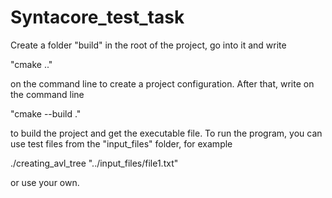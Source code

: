 # Syntacore_test_task
Create a folder "build" in the root of the project, go into it and write 

"сmake .." 

on the command line to create a project configuration. After that, write on the command line

"сmake --build ." 

to build the project and get the executable file. To run the program, you can use test files from the "input_files" folder, for example

./creating_avl_tree "../input_files/file1.txt"

or use your own.
